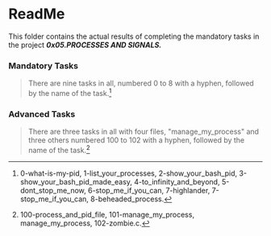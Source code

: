 # ReadMe

This folder contains the actual results of completing the mandatory tasks in the project ___0x05.PROCESSES AND SIGNALS.___

### Mandatory Tasks
> There are nine tasks in all, numbered 0 to 8 with a hyphen, followed by the name of the task.[^1]

### Advanced Tasks
> There are three tasks in all with four files, "manage_my_process" and three others numbered 100 to 102 with a hyphen, followed by the name of the task.[^2]

[^1]: 0-what-is-my-pid, 1-list_your_processes, 2-show_your_bash_pid, 3-show_your_bash_pid_made_easy, 4-to_infinity_and_beyond, 5-dont_stop_me_now, 6-stop_me_if_you_can, 7-highlander, 7-stop_me_if_you_can, 8-beheaded_process.

[^2]: 100-process_and_pid_file, 101-manage_my_process, manage_my_process, 102-zombie.c.

